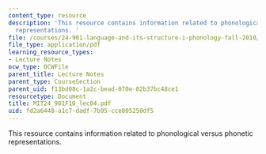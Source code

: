 ```yaml
---
content_type: resource
description: 'This resource contains information related to phonological versus phonetic
  representations. '
file: /courses/24-901-language-and-its-structure-i-phonology-fall-2010/fd2a6448a1c7dadf7b95cce805250df5_MIT24_901F10_lec04.pdf
file_type: application/pdf
learning_resource_types:
- Lecture Notes
ocw_type: OCWFile
parent_title: Lecture Notes
parent_type: CourseSection
parent_uid: f13bd08c-1a2c-bead-070e-02b37bc48ce1
resourcetype: Document
title: MIT24_901F10_lec04.pdf
uid: fd2a6448-a1c7-dadf-7b95-cce805250df5
---
```

This resource contains information related to phonological versus phonetic representations. 